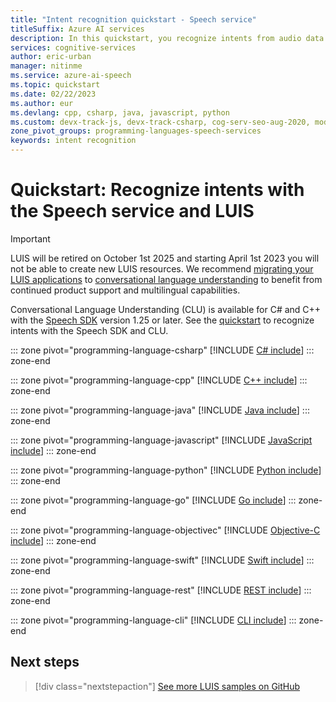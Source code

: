 ```yaml
---
title: "Intent recognition quickstart - Speech service"
titleSuffix: Azure AI services
description: In this quickstart, you recognize intents from audio data with the Speech service and LUIS.
services: cognitive-services
author: eric-urban
manager: nitinme
ms.service: azure-ai-speech
ms.topic: quickstart
ms.date: 02/22/2023
ms.author: eur
ms.devlang: cpp, csharp, java, javascript, python
ms.custom: devx-track-js, devx-track-csharp, cog-serv-seo-aug-2020, mode-other, devx-track-extended-java, devx-track-go, devx-track-python
zone_pivot_groups: programming-languages-speech-services
keywords: intent recognition
---
```


# Quickstart: Recognize intents with the Speech service and LUIS

> [!IMPORTANT]
> LUIS will be retired on October 1st 2025 and starting April 1st 2023 you will not be able to create new LUIS resources. We recommend [migrating your LUIS applications](../language-service/conversational-language-understanding/how-to/migrate-from-luis.md) to [conversational language understanding](../language-service/conversational-language-understanding/overview.md) to benefit from continued product support and multilingual capabilities.
> 
> Conversational Language Understanding (CLU) is available for C# and C++ with the [Speech SDK](speech-sdk.md) version 1.25 or later. See the [quickstart](get-started-intent-recognition-clu.md) to recognize intents with the Speech SDK and CLU.

::: zone pivot="programming-language-csharp"
[!INCLUDE [C# include](includes/quickstarts/intent-recognition/csharp.md)]
::: zone-end

::: zone pivot="programming-language-cpp"
[!INCLUDE [C++ include](includes/quickstarts/intent-recognition/cpp.md)]
::: zone-end

::: zone pivot="programming-language-java"
[!INCLUDE [Java include](includes/quickstarts/intent-recognition/java.md)]
::: zone-end

::: zone pivot="programming-language-javascript"
[!INCLUDE [JavaScript include](includes/quickstarts/intent-recognition/javascript.md)]
::: zone-end

::: zone pivot="programming-language-python"
[!INCLUDE [Python include](includes/quickstarts/intent-recognition/python.md)]
::: zone-end

::: zone pivot="programming-language-go"
[!INCLUDE [Go include](includes/quickstarts/intent-recognition/go.md)]
::: zone-end

::: zone pivot="programming-language-objectivec"
[!INCLUDE [Objective-C include](includes/quickstarts/intent-recognition/objectivec.md)]
::: zone-end

::: zone pivot="programming-language-swift"
[!INCLUDE [Swift include](includes/quickstarts/intent-recognition/swift.md)]
::: zone-end

::: zone pivot="programming-language-rest"
[!INCLUDE [REST include](includes/quickstarts/intent-recognition/rest.md)]
::: zone-end

::: zone pivot="programming-language-cli"
[!INCLUDE [CLI include](includes/quickstarts/intent-recognition/cli.md)]
::: zone-end

## Next steps

> [!div class="nextstepaction"]
> [See more LUIS samples on GitHub](https://github.com/Azure/pizza_luis_bot)
